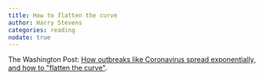 ```yaml
---
title: How to flatten the curve
author: Harry Stevens
categories: reading
nodate: true
---
```

The Washington Post: [How outbreaks like Coronavirus spread exponentially, and how to "flatten the curve"](https://www.washingtonpost.com/graphics/2020/world/corona-simulator/). 